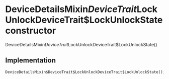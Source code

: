 


# DeviceDetailsMixin$DeviceTrait$LockUnlockDeviceTrait$LockUnlockState constructor







DeviceDetailsMixin$DeviceTrait$LockUnlockDeviceTrait$LockUnlockState()





## Implementation

```dart
DeviceDetailsMixin$DeviceTrait$LockUnlockDeviceTrait$LockUnlockState();
```







